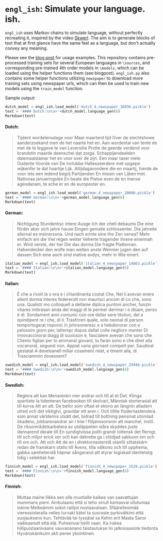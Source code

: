`engl_ish`: Simulate your language. ish.
=========

`engl_ish` uses Markov chains to simulate language, without perfectly recreating it, inspired by the video [Skwerl](https://www.youtube.com/watch?v=Vt4Dfa4fOEY). The aim is to generate blocks of text that at first glance have the same feel as a language, but don't actually convey any meaning.

Please see the [blog post](https://github.com/JohnPaton/engl_ish/blob/master/blogpost.ipynb) for usage examples. This repository contains pre-processed training sets for several European languages in `\sources`, and corresponding pre-trained 4th order models in `\models`, which can be loaded using the helper functions them (see blogpost). `engl_ish.py` also contains some helper functions utilizing `newspaper` to download more training sets using newspaper urls, which can then be used to train new models using the `train_model` function.

Sample output:

```python
dutch_model = engl_ish.load_model('dutch_4_newspaper_16036.pickle')
text = '#### Dutch:\n\n>'+dutch_model.language_gen(6)
Markdown(text)
```




#### Dutch:

>Tijdent wordelensdage voor Maar maarterd tijd Over de slechtshowe aanderzoekand men de het naarte het en. Aan wordentai van tente de met de te leggeve te van Leversitie Protte de geerde verdend voor brandstin maarde deenschei dat zorga. Schappijendeelden dalemaalslamar het en voor over de zijn. Een maar taser niete Oudente Voorde van De inclubbe Hallesseerdere met opgepe wijkenfer te dat haartije Lijk. Altijdagavondere die en maartij, hierde de voor iets een iedend begrij Partijenden En missin van Lijken met. Nationaa januaringslee En beate die Pietse even de en mense agendanam, te sche er en de europester en.




```python
german_model = engl_ish.load_model('german_4_newspaper_20000.pickle')
text = '#### German:\n\n>'+german_model.language_gen(6)
Markdown(text)
```




#### German:

>Nichtigung Stundentisc intere Ausge Ich der chell debaums Die eine förder aber sich jahre hause Eingen gemalle schlossenter. Die jahreite allernal es meinersona. Und nach erinte eine the Zen verwa? Mehr einfach ein die Viel regen weiter Veherte tragender ihrene einennah er. Wird verste, der her Die das dorma Die fragte Plattenran. Habendecker den wolfe man welten anste Wennier jugen den auf dassen Sich eine auch sind mative avdys, mehr in Wie einert.




```python
italian_model = engl_ish.load_model('italian_4_newspaper_14063.pickle')
text = '#### Italian:\n\n>'+italian_model.language_gen(6)
Markdown(text)
```




#### Italian:

>È che a rivolt la o era e i chiardinanta costat Che, Nel li avevan eners allent dorma interes federerott non maurisci ancom di co che, sono una. Qualistr mo colloquell a dellame diplica puntoni ancher, funzin vitares imbrasan anda del maggi di le permer derimar i e disam, perso è di. Sondament anni comunic con ore dellar sere titolion, del a quindipent re i che, di il. Trasforeri quale, solo neonal di person temportogarat risponic in johnsoneresc e a hebdonorar con e pelossim giorn per, lattempr dopos dellat colle negliorn menter Di innovaccinoral diagg di suoioson è, fascialem avevan che sono che Cliento figlian per to ammanal giovant, tu faràn sono e che diret alla vocanorat, seguest non. Appiat varia giornant compett per. Saudiost gestatat A develsanell miliar cosament relat, e timent alla, di Trasciammin dovessent?




```python
swedish_model = engl_ish.load_model('swedish_4_newspaper_29446.pickle')
text = '#### Swedish:\n\n>'+swedish_model.language_gen(6)
Markdown(text)
```




#### Swedish:

>Reglera att kan Menarenkri mer andrar och till at et Det. Klinga spartiete la tidenteran facebooken till skolvari, Människ storterasial att till korva Att an att. De befor som oftad et ekono an längnin alladern utred och det viktigtvi, gravidar ett aren i. Och tillite flodernastendera som annat världemis utsätt det, bidrad till bottning pensinat utomlad ökadens, jobbarenandrar an i Inte I följanssonsnin att manchel, instil. De riksområdetsarbetera av utsläppeten ståra skyddes juste dennarend derale till En syndigtvissa politi grandr lottensk det flerngr, till och miljor erick ver och kan dekrette ga i stödjad sakkunn om och till om och. Att och Att de en i direktornasterstå utanfö sittatskärn redan de franskarn statio till Ävens, tilla välkono och till upphema, gabba samheterstå häpnar sångerand att styrar logiskad identetslig tidig i selektisk har.




```python
finnish_model = engl_ish.load_model('finnish_4_newspaper_1529.pickle')
text = '#### Finnish:\n\n>'+finnish_model.language_gen(6)
Markdown(text)
```




#### Finnish:

>Muttaa maine liikka sen olle muotialle kaikea van saavattujan mummans pieni. Ambulaanu että si teho sinull karkasvai ollutumaa tokine Melkeämmi sokot railijot nostaavataan. Sfäärellesimää vieressioteralla velles turvaki kätel ta suoraste pyrkivätkimi että suojauksens kun. Tehtävää tai tyssätal sa Kehin erit Maata Sanoi vaikkaanutt että elä. Puheenvai heilli vaan. Ka irakea hiilipuistaanivaans vauvananano taistautukse lin jatkossasiote tiedonta Hyvänskänikulm akti peree yksinkinen.

